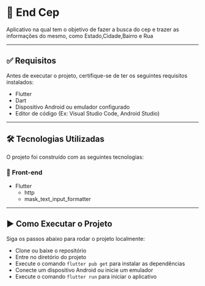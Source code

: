 # 🚀 End Cep

Aplicativo na qual tem o objetivo de fazer a busca do cep e trazer as informações do mesmo, como Estado,Cidade,Bairro e Rua

---

## ✅ Requisitos

Antes de executar o projeto, certifique-se de ter os seguintes requisitos instalados:

- Flutter
- Dart
- Dispositivo Android ou emulador configurado
- Editor de código (Ex: Visual Studio Code, Android Studio)

---

## 🛠 Tecnologias Utilizadas

O projeto foi construído com as seguintes tecnologias:

### 🎨 Front-end
- Flutter
  - http
  - mask_text_input_formatter

---

## ▶️ Como Executar o Projeto

Siga os passos abaixo para rodar o projeto localmente:

- Clone ou baixe o repositório
- Entre no diretório do projeto
- Execute o comando `flutter pub get` para instalar as dependências
- Conecte um dispositivo Android ou inicie um emulador
- Execute o comando `flutter run` para iniciar o aplicativo
